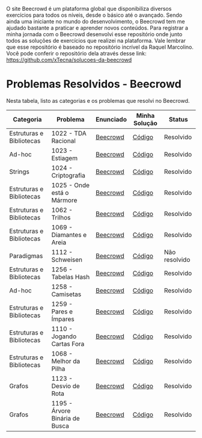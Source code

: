 O site Beecrowd é um plataforma global que disponibiliza diversos exercícios para todos os níveis, desde o básico até o avançado. Sendo ainda uma iniciante no mundo do desenvolvimento, o Beecrowd tem me ajudado bastante a praticar e aprender novos conteúdos. Para registrar a minha jornada com o Beecrowd desenvolvi esse repositório onde junto todos as soluções de exercícios que realizei na plataforma. Vale lembrar que esse repositório é baseado no repositório incrível da Raquel Marcolino. Você pode conferir o repositório dela através desse link: https://github.com/xTecna/solucoes-da-beecrowd

# Problemas Resolvidos - Beecrowd  

Nesta tabela, listo as categorias e os problemas que resolvi no Beecrowd.

| Categoria                | Problema | Enunciado | Minha Solução | Status |
|--------------------------|----------|-----------|---------------|--------|
| Estruturas e Bibliotecas | 1022 - TDA Racional | [Beecrowd](https://www.beecrowd.com.br/judge/pt/problems/view/1022) | [Código](../blob/main/1022-TDA%20Racional.cpp) | Resolvido |
| Ad-hoc                   | 1023 - Estiagem | [Beecrowd](https://www.beecrowd.com.br/judge/pt/problems/view/1023) | [Código](../blob/main/1023-Estiagem.c) | Resolvido |
| Strings                  | 1024 - Criptografia | [Beecrowd](https://www.beecrowd.com.br/judge/pt/problems/view/1024) | [Código](../blob/main/1024-Criptografia) | Resolvido |
| Estruturas e Bibliotecas | 1025 - Onde está o Mármore | [Beecrowd](https://www.beecrowd.com.br/judge/pt/problems/view/1025) | [Código](../blob/main/1025-Onde%20está%20o%20Mármore.cpp) | Resolvido |
| Estruturas e Bibliotecas | 1062 - Trilhos | [Beecrowd](https://www.beecrowd.com.br/judge/pt/problems/view/1062) | [Código](../blob/main/1062-Trilhos.c) | Resolvido |
| Estruturas e Bibliotecas | 1069 - Diamantes e Areia | [Beecrowd](https://www.beecrowd.com.br/judge/pt/problems/view/1069) | [Código](../blob/main/1069.py) | Resolvido |
| Paradigmas               | 1112 - Schweisen | [Beecrowd](https://www.beecrowd.com.br/judge/pt/problems/view/1112) | [Código](../blob/main/1112%20-%20Schweisen.py) | Não resolvido |
| Estruturas e Bibliotecas | 1256 - Tabelas Hash | [Beecrowd](https://www.beecrowd.com.br/judge/pt/problems/view/1256) | [Código](../blob/main/1256_Tabelas_Hash.py) | Resolvido |
| Ad-hoc                   | 1258 - Camisetas | [Beecrowd](https://www.beecrowd.com.br/judge/pt/problems/view/1258) | [Código](../blob/main/1258%20-%20Camisetas.cpp) | Resolvido |
| Estruturas e Bibliotecas | 1259 - Pares e Ímpares | [Beecrowd](https://www.beecrowd.com.br/judge/pt/problems/view/1259) | [Código](../blob/main/1259.cpp) | Resolvido |
| Estruturas e Bibliotecas | 1110 - Jogando Cartas Fora | [Beecrowd](https://www.beecrowd.com.br/judge/pt/problems/view/1110) | [Código](../blob/main/Jogando%20Cartas%20Fora.cpp) | Resolvido |
| Estruturas e Bibliotecas | 1068 - Melhor da Pilha | [Beecrowd](https://www.beecrowd.com.br/judge/pt/problems/view/1068) | [Código](../blob/main/Melhor_da_Pilha.c) | Resolvido |
| Grafos                   | 1123 - Desvio de Rota | [Beecrowd](https://judge.beecrowd.com/pt/problems/view/1123) | [Código](1123.py) | Resolvido |
| Grafos                   | 1195 - Árvore Binária de Busca |  [Beecrowd](https://judge.beecrowd.com/pt/problems/view/1195) | [Código](1195.py) |Resolvido|



